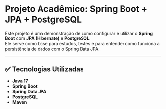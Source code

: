 # Projeto Acadêmico: Spring Boot + JPA + PostgreSQL

Este projeto é uma demonstração de como configurar e utilizar o **Spring Boot** com **JPA (Hibernate)** e **PostgreSQL**.  
Ele serve como base para estudos, testes e para entender como funciona a persistência de dados com o Spring Data JPA.

---

## ✅ Tecnologias Utilizadas

- **Java 17**
- **Spring Boot**
- **Spring Data JPA**
- **PostgreSQL**
- **Maven**


